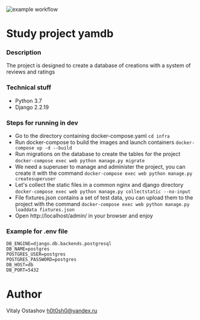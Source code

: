 ![example workflow](https://github.com/h0t0sh0/yamdb_final/actions/workflows/yamdb_workflow.yml/badge.svg)

# Study project yamdb
### Description
The project is designed to create a database of creations with a system of reviews and ratings

### Technical stuff
- Python 3.7
- Django 2.2.19

### Steps for running in dev
- Go to the directory containing docker-compose.yaml
  ```cd infra```
- Run docker-compose to build the images and launch containers
  ```docker-compose up -d --build```
- Run migrations on the database to create the tables for the project
  ```docker-compose exec web python manage.py migrate```
- We need a superuser to manage and administer the project, you can create it with the command
  ```docker-compose exec web python manage.py createsuperuser```
- Let's collect the static files in a common nginx and django directory
  ```docker-compose exec web python manage.py collectstatic --no-input```
- File fixtures.json contains a set of test data, you can upload them to the project with the command
  ```docker-compose exec web python manage.py loaddata fixtures.json```
- Open http://localhost/admin/ in your browser and enjoy

### Example for .env file
```
DB_ENGINE=django.db.backends.postgresql
DB_NAME=postgres
POSTGRES_USER=postgres
POSTGRES_PASSWORD=postgres
DB_HOST=db
DB_PORT=5432
```

# Author
Vitaly Ostashov
h0t0sh0@yandex.ru
